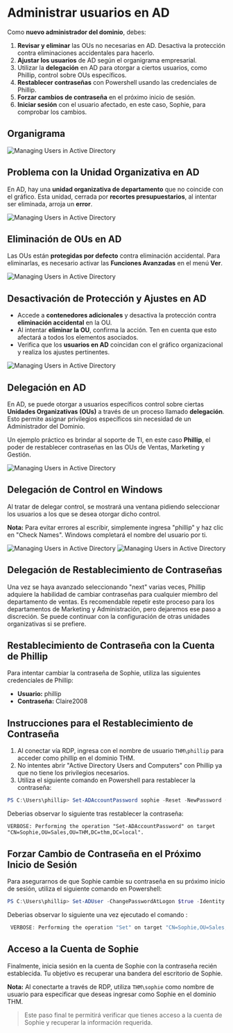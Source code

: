 # Administrar usuarios en AD

Como **nuevo administrador del dominio**, debes:

1. **Revisar y eliminar** las OUs no necesarias en AD. Desactiva la protección contra eliminaciones accidentales para hacerlo.
2. **Ajustar los usuarios** de AD según el organigrama empresarial.
3. Utilizar la **delegación** en AD para otorgar a ciertos usuarios, como Phillip, control sobre OUs específicos.
4. **Restablecer contraseñas** con Powershell usando las credenciales de Phillip.
5. **Forzar cambios de contraseña** en el próximo inicio de sesión.
6. **Iniciar sesión** con el usuario afectado, en este caso, Sophie, para comprobar los cambios.

## Organigrama

![Managing Users in Active Directory](/images/ManagingUsersinAD01.png)

## Problema con la Unidad Organizativa en AD

En AD, hay una **unidad organizativa de departamento** que no coincide con el gráfico. Esta unidad, cerrada por **recortes presupuestarios**, al intentar ser eliminada, arroja un **error**.

![Managing Users in Active Directory](/images/ManagingUsersinAD02.png)

## Eliminación de OUs en AD

Las OUs están **protegidas por defecto** contra eliminación accidental. Para eliminarlas, es necesario activar las **Funciones Avanzadas** en el menú **Ver**.

![Managing Users in Active Directory](/images/ManagingUsersinAD03.png)

## Desactivación de Protección y Ajustes en AD

- Accede a **contenedores adicionales** y desactiva la protección contra **eliminación accidental** en la OU.
- Al intentar **eliminar la OU**, confirma la acción. Ten en cuenta que esto afectará a todos los elementos asociados.
- Verifica que los **usuarios en AD** coincidan con el gráfico organizacional y realiza los ajustes pertinentes.

![Managing Users in Active Directory](/images/ManagingUsersinAD04.png)

## Delegación en AD

En AD, se puede otorgar a usuarios específicos control sobre ciertas **Unidades Organizativas (OUs)** a través de un proceso llamado **delegación**. Esto permite asignar privilegios específicos sin necesidad de un Administrador del Dominio.

Un ejemplo práctico es brindar al soporte de TI, en este caso **Phillip**, el poder de restablecer contraseñas en las OUs de Ventas, Marketing y Gestión.

![Managing Users in Active Directory](/images/ManagingUsersinAD05.png)

## Delegación de Control en Windows

Al tratar de delegar control, se mostrará una ventana pidiendo seleccionar los usuarios a los que se desea otorgar dicho control.

**Nota:** Para evitar errores al escribir, simplemente ingresa "phillip" y haz clic en "Check Names". Windows completará el nombre del usuario por ti.

![Managing Users in Active Directory](/images/ManagingUsersinAD06.png)
![Managing Users in Active Directory](/images/ManagingUsersinAD07.png)

## Delegación de Restablecimiento de Contraseñas

Una vez se haya avanzado seleccionando "next" varias veces, Phillip adquiere la habilidad de cambiar contraseñas para cualquier miembro del departamento de ventas. Es recomendable repetir este proceso para los departamentos de Marketing y Administración, pero dejaremos ese paso a discreción. Se puede continuar con la configuración de otras unidades organizativas si se prefiere.

## Restablecimiento de Contraseña con la Cuenta de Phillip

Para intentar cambiar la contraseña de Sophie, utiliza las siguientes credenciales de Phillip:

- **Usuario:** phillip
- **Contraseña:** Claire2008

## Instrucciones para el Restablecimiento de Contraseña

1. Al conectar vía RDP, ingresa con el nombre de usuario `THM\phillip` para acceder como phillip en el dominio THM.
2. No intentes abrir "Active Directory Users and Computers" con Phillip ya que no tiene los privilegios necesarios.
3. Utiliza el siguiente comando en Powershell para restablecer la contraseña:

```powershell
PS C:\Users\phillip> Set-ADAccountPassword sophie -Reset -NewPassword (Read-Host -AsSecureString -Prompt 'New Password') -Verbose
```

Deberias observar lo siguiente tras restablecer la contraseña:

```powershel
VERBOSE: Performing the operation "Set-ADAccountPassword" on target "CN=Sophie,OU=Sales,OU=THM,DC=thm,DC=local".
```

## Forzar Cambio de Contraseña en el Próximo Inicio de Sesión

Para asegurarnos de que Sophie cambie su contraseña en su próximo inicio de sesión, utiliza el siguiente comando en Powershell:

```powershell
PS C:\Users\phillip> Set-ADUser -ChangePasswordAtLogon $true -Identity sophie -Verbose
```

Deberias observar lo siguiente una vez ejecutado el comando :

```powershell
 VERBOSE: Performing the operation "Set" on target "CN=Sophie,OU=Sales,OU=THM,DC=thm,DC=local".
```

## Acceso a la Cuenta de Sophie

Finalmente, inicia sesión en la cuenta de Sophie con la contraseña recién establecida. Tu objetivo es recuperar una bandera del escritorio de Sophie.

**Nota:** Al conectarte a través de RDP, utiliza `THM\sophie` como nombre de usuario para especificar que deseas ingresar como Sophie en el dominio THM.

> Este paso final te permitirá verificar que tienes acceso a la cuenta de Sophie y recuperar la información requerida.
